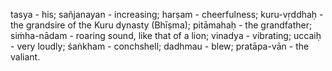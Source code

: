 tasya - his; sañjanayan - increasing; harṣam - cheerfulness; kuru-vṛddhaḥ - the grandsire of the Kuru dynasty (Bhīṣma); pitāmahaḥ - the grandfather; siṁha-nādam - roaring sound, like that of a lion; vinadya - vibrating; uccaiḥ - very loudly; śaṅkham - conchshell; dadhmau - blew; pratāpa-vān - the valiant.